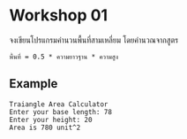 # Workshop 01

จงเขียนโปรแกรมคำนวนพื้นที่สามเหลี่ยม โดยคำนวณจากสูตร

```
พื้นที่ = 0.5 * ความยาวฐาน * ความสูง
```

## Example
```
Traiangle Area Calculator
Enter your base length: 78
Enter your height: 20
Area is 780 unit^2
```
